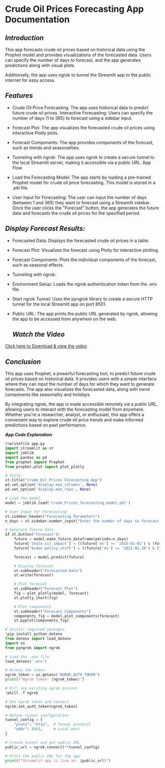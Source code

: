 # Crude Oil Prices Forecasting App Documentation

## ***Introduction***
This app forecasts crude oil prices based on historical data using the Prophet model and provides visualizations of the forecasted data. Users can specify the number of days to forecast, and the app generates predictions along with visual plots.

Additionally, the app uses ngrok to tunnel the Streamlit app to the public internet for easy access.

## ***Features***
* Crude Oil Price Forecasting: The app uses historical data to predict future crude oil prices.
Interactive Forecasting: Users can specify the number of days (1 to 365) to forecast using a sidebar input.
* Forecast Plot: The app visualizes the forecasted crude oil prices using interactive Plotly plots.
* Forecast Components: The app provides components of the forecast, such as trends and seasonalities.
* Tunneling with ngrok: The app uses ngrok to create a secure tunnel to the local Streamlit server, making it accessible via a public URL.
App Flow
* Load the Forecasting Model:
The app starts by loading a pre-trained Prophet model for crude oil price forecasting. This model is stored in a .pkl file.

* User Input for Forecasting:
The user can input the number of days (between 1 and 365) they want to forecast using a Streamlit sidebar. Once the user clicks the "Forecast" button, the app generates the future data and forecasts the crude oil prices for the specified period.

## ***Display Forecast Results:***

* Forecasted Data: Displays the forecasted crude oil prices in a table.
* Forecast Plot: Visualizes the forecast using Plotly for interactive plotting.
* Forecast Components: Plots the individual components of the forecast, such as seasonal effects.
* Tunneling with ngrok:

* Environment Setup: Loads the ngrok authentication token from the .env file.
* Start ngrok Tunnel: Uses the pyngrok library to create a secure HTTP tunnel for the local Streamlit app on port 8501.
* Public URL: The app prints the public URL generated by ngrok, allowing the app to be accessed from anywhere on the web.

  ## ***Watch the Video***

[Click here to Download & view the video](https://github.com/Marxie-ops/crude_oil_web_hosting_via-ngrok/blob/main/streamlit-app-2024-12-21-10-12-79.webm)

## ***Conclusion***

This app uses Prophet, a powerful forecasting tool, to predict future crude oil prices based on historical data. It provides users with a simple interface where they can input the number of days for which they want to generate forecasts. The app also visualizes the forecasted data, along with trend components like seasonality and holidays.

By integrating ngrok, the app is made accessible remotely via a public URL, allowing users to interact with the forecasting model from anywhere. Whether you're a researcher, analyst, or enthusiast, this app offers a convenient way to explore crude oil price trends and make informed predictions based on past performance.



***App Code Explanation***

```python
%%writefile app.py
import streamlit as st
import joblib
import pandas as pd
from prophet import Prophet
from prophet.plot import plot_plotly

# Title
st.title("Crude Oil Prices Forecasting App")
pd.set_option('display.max_columns', None)
pd.set_option('display.max_rows', None)

# Load the model
model = joblib.load('Crude_Prices_forecasting_model.pkl')

# User Input for Forecasting
st.sidebar.header("Forecasting Parameters")
n_days = st.sidebar.number_input("Enter the number of days to forecast:", min_value=1, max_value=365, value=30)

# Generate future data
if st.button("Forecast"):
    future = model.make_future_dataframe(periods=n_days)
    future['shale_oil_impact'] = ((future['ds'] >= '2015-01-01') & (future['ds'] <= '2019-12-31')).astype(int)
    future['biden_policy_shift'] = ((future['ds'] >= '2021-01-20') & (future['ds'] <= '2024-12-31')).astype(int)

    forecast = model.predict(future)

    # Display forecast
    st.subheader("Forecasted Data")
    st.write(forecast)

    # Plot forecast
    st.subheader("Forecast Plot")
    fig = plot_plotly(model, forecast)
    st.plotly_chart(fig)

    # Plot components
    st.subheader("Forecast Components")
    components_fig = model.plot_components(forecast)
    st.pyplot(components_fig)

# Install required packages
!pip install python-dotenv
from dotenv import load_dotenv
import os
from pyngrok import ngrok

# Load the .env file
load_dotenv('.env')

# Access the token
ngrok_token = os.getenv('NGROK_AUTH_TOKEN')
print(f"Ngrok Token: {ngrok_token}")

# Kill any existing ngrok process
!pkill -f ngrok

# Set ngrok token and connect
ngrok.set_auth_token(ngrok_token)

# Define tunnel configuration
tunnel_config = {
    "proto": "http",  # Tunnel protocol
    "addr": 8501,     # Local port
}

# Create tunnel and get public URL
public_url = ngrok.connect(**tunnel_config)

# Print the public URL for the app
print(f"Streamlit app is live at: {public_url}")



